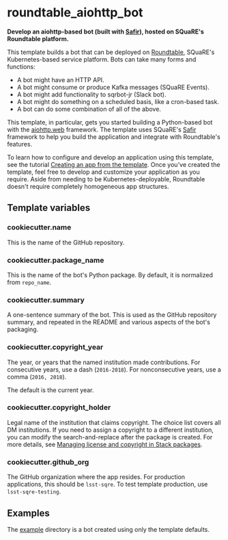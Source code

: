 # roundtable_aiohttp_bot

**Develop an aiohttp-based bot (built with [Safir](https://safir.lsst.io])), hosted on SQuaRE's Roundtable platform.**

This template builds a bot that can be deployed on [Roundtable](https://roundtable.lsst.io), SQuaRE's Kubernetes-based service platform.
Bots can take many forms and functions:

- A bot might have an HTTP API.
- A bot might consume or produce Kafka messages (SQuaRE Events).
- A bot might add functionality to sqrbot-jr (Slack bot).
- A bot might do something on a scheduled basis, like a cron-based task.
- A bot can do some combination of all of the above.

This template, in particular, gets you started building a Python-based bot with the [aiohttp.web](https://docs.aiohttp.org/en/stable/web.html) framework.
The template uses SQuaRE's [Safir](https://safir.lsst.io) framework to help you build the application and integrate with Roundtable's features.

To learn how to configure and develop an application using this template, see the tutorial [Creating an app from the template](https://safir.lsst.io/set-up-from-template.html).
Once you've created the template, feel free to develop and customize your application as you require.
Aside from needing to be Kubernetes-deployable, Roundtable doesn't require completely homogeneous app structures.

## Template variables

### cookiecutter.name

This is the name of the GitHub repository.

### cookiecutter.package_name

This is the name of the bot's Python package.
By default, it is normalized from `repo_name`.

### cookiecutter.summary

A one-sentence summary of the bot.
This is used as the GitHub repository summary, and repeated in the README and various aspects of the bot's packaging.

### cookiecutter.copyright_year

The year, or years that the named institution made contributions.
For consecutive years, use a dash (`2016-2018`).
For nonconsecutive years, use a comma (`2016, 2018`).

The default is the current year.

### cookiecutter.copyright_holder

Legal name of the institution that claims copyright.
The choice list covers all DM institutions.
If you need to assign a copyright to a different institution, you can modify the search-and-replace after the package is created.
For more details, see [Managing license and copyright in Stack packages](https://developer.lsst.io/stack/license-and-copyright.html).

### cookiecutter.github_org

The GitHub organization where the app resides.
For production applications, this should be `lsst-sqre`.
To test template production, use `lsst-sqre-testing`.

## Examples

The [example](example) directory is a bot created using only the template defaults.
